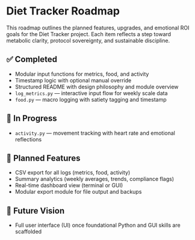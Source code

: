 # Diet Tracker Roadmap

This roadmap outlines the planned features, upgrades, and emotional ROI goals for the Diet Tracker project. Each item reflects a step toward metabolic clarity, protocol sovereignty, and sustainable discipline.

## ✅ Completed

- Modular input functions for metrics, food, and activity
- Timestamp logic with optional manual override
- Structured README with design philosophy and module overview
- `log_metrics.py` — interactive input flow for weekly scale data
- `food.py` — macro logging with satiety tagging and timestamp

## 🔧 In Progress

- `activity.py` — movement tracking with heart rate and emotional reflections

## 🧠 Planned Features

- CSV export for all logs (metrics, food, activity)
- Summary analytics (weekly averages, trends, compliance flags)
- Real-time dashboard view (terminal or GUI)
- Modular export module for file output and backups

## 🌱 Future Vision

- Full user interface (UI) once foundational Python and GUI skills are scaffolded
